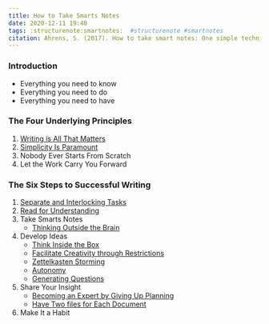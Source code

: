 ```yaml
---
title: How to Take Smarts Notes
date: 2020-12-11 19:40
tags: :structurenote:smartnotes:  #structurenote #smartnotes
citation: Ahrens, S. (2017). How to take smart notes: One simple technique to boost writing, learning and thinking for students, academics, and nonfiction book writers. Sönke Ahrens. takesmartnotes.com
---
```

### Introduction

- Everything you need to know
- Everything you need to do
- Everything you need to have

### The Four Underlying Principles

1. [Writing is All That Matters](202012112003.md)
2. [Simplicity Is Paramount](202012161458.md)
3. Nobody Ever Starts From Scratch
4. Let the Work Carry You Forward

### The Six Steps to Successful Writing

1. [Separate and Interlocking Tasks](202012111950.md)
2. [Read for Understanding](202012131801.md)
3. Take Smarts Notes
    - [Thinking Outside the Brain](202012141540.md)
4. Develop Ideas
    - [Think Inside the Box](202012151756.md)
    - [Facilitate Creativity through Restrictions](202012151810.md)
    - [Zettelkasten Storming](202012161400.md)
    - [Autonomy](202012161353.md)
    - [Generating Questions](202012161408.md)
5. Share Your Insight
    - [Becoming an Expert by Giving Up Planning](202012161431.md)
    - [Have Two files for Each Document](202012161445.md)
6. Make It a Habit

